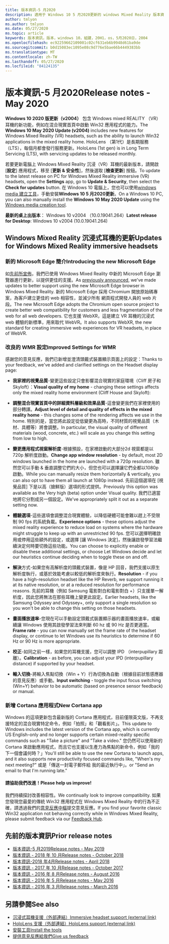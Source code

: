 ```yaml
---
title: 版本資訊-5 月2020
description: 適用于 Windows 10 5 月2020更新的 windows Mixed Reality 版本資訊（也稱為2004）。
author: tmlyon
ms.author: tmlyon
ms.date: 05/27/2020
ms.topic: article
keywords: 版本資訊，版本，windows 10，組建，20H1，os，5月2020日，2004
ms.openlocfilehash: ec92259662109001c02cf631eb6b9948d61ba9de
ms.sourcegitcommit: b0d15083ec1095e08c9d776e5bae66b4449383bb
ms.translationtype: MT
ms.contentlocale: zh-TW
ms.lasthandoff: 05/27/2020
ms.locfileid: "84124135"
---
```

# <a name="release-notes---may-2020"></a><span data-ttu-id="36d48-104">版本資訊-5 月2020</span><span class="sxs-lookup"><span data-stu-id="36d48-104">Release notes - May 2020</span></span>

<span data-ttu-id="36d48-105">**Windows 10 2020 版更新（v2004）** 包含 Windows mixed REALITY （VR）耳機的新功能，例如在混合現實首頁中啟動 Win32 應用程式的能力。</span><span class="sxs-lookup"><span data-stu-id="36d48-105">The **Windows 10 May 2020 Update (v2004)** includes new features for Windows Mixed Reality (VR) headsets, such as the ability to launch Win32 applications in the mixed reality home.</span></span> <span data-ttu-id="36d48-106">HoloLens （第1代）是長期服務（LTS），每個月都會發行服務更新。</span><span class="sxs-lookup"><span data-stu-id="36d48-106">HoloLens (1st gen) is in Long Term Servicing (LTS), with servicing updates to be released monthly.</span></span>

<span data-ttu-id="36d48-107">若要更新電腦上 Windows Mixed Reality 沉浸（VR）耳機的最新版本，請開啟 [**設定**] 應用程式，移至 [**更新 & 安全性**]，然後選取 [**檢查更新**] 按鈕。</span><span class="sxs-lookup"><span data-stu-id="36d48-107">To update to the latest release on PC for Windows Mixed Reality immersive (VR) headsets, open the **Settings** app, go to **Update & Security**, then select the **Check for updates** button.</span></span> <span data-ttu-id="36d48-108">在 Windows 10 電腦上，您也可以使用[windows media 建立工具](https://www.microsoft.com/software-download/windows10)，手動安裝**Windows 10 5 月2020更新**。</span><span class="sxs-lookup"><span data-stu-id="36d48-108">On a Windows 10 PC, you can also manually install the **Windows 10 May 2020 Update** using the [Windows media creation tool](https://www.microsoft.com/software-download/windows10).</span></span>

<span data-ttu-id="36d48-109">**最新的桌上出版本**： Windows 10 v2004 （10.0.19041.264）</span><span class="sxs-lookup"><span data-stu-id="36d48-109">**Latest release for Desktop**: Windows 10 v2004 (10.0.19041.264)</span></span>

## <a name="updates-for-windows-mixed-reality-immersive-headsets"></a><span data-ttu-id="36d48-110">Windows Mixed Reality 沉浸式耳機的更新</span><span class="sxs-lookup"><span data-stu-id="36d48-110">Updates for Windows Mixed Reality immersive headsets</span></span>

### <a name="introducing-the-new-microsoft-edge"></a><span data-ttu-id="36d48-111">新的 Microsoft Edge 簡介</span><span class="sxs-lookup"><span data-stu-id="36d48-111">Introducing the new Microsoft Edge</span></span>
<span data-ttu-id="36d48-112">如[先前所宣佈](https://docs.microsoft.com/windows/mixed-reality/new-microsoft-edge)，我們已使用 Windows Mixed Reality 中新的 Microsoft Edge 瀏覽器進行更新，以提供更佳的支援。</span><span class="sxs-lookup"><span data-stu-id="36d48-112">As [previously announced](https://docs.microsoft.com/windows/mixed-reality/new-microsoft-edge), we've made updates to better support using the new Microsoft Edge browser in Windows Mixed Reality.</span></span> <span data-ttu-id="36d48-113">新的 Microsoft Edge 採用 Chromium 開放原始碼專案，為客戶建立更佳的 web 相容性，並減少所有 網頁程式開發人員的 web 片段。</span><span class="sxs-lookup"><span data-stu-id="36d48-113">The new Microsoft Edge adopts the Chromium open source project to create better web compatibility for customers and less fragmentation of the web for all web developers.</span></span> <span data-ttu-id="36d48-114">它也支援 WebXR，這是建立 VR 耳機的沉浸式 web 體驗的新標準，用來取代 WebVR。</span><span class="sxs-lookup"><span data-stu-id="36d48-114">It also supports WebXR, the new standard for creating immersive web experiences for VR headsets, in place of WebVR.</span></span>

### <a name="improved-settings-for-wmr"></a><span data-ttu-id="36d48-115">改良的 WMR 設定</span><span class="sxs-lookup"><span data-stu-id="36d48-115">Improved Settings for WMR</span></span>
<span data-ttu-id="36d48-116">感謝您的意見反應，我們已新增並澄清頭戴式裝置顯示頁面上的設定：</span><span class="sxs-lookup"><span data-stu-id="36d48-116">Thanks to your feedback, we've added and clarified settings on the Headset display page:</span></span>

* <span data-ttu-id="36d48-117">**我家裡的視覺品質**-變更這些設定只會影響混合現實的家庭環境（Cliff 房子和 Skyloft）：</span><span class="sxs-lookup"><span data-stu-id="36d48-117">**Visual quality of my home** - changing these settings affects only the mixed reality home environment (Cliff House and Skyloft):</span></span>

* <span data-ttu-id="36d48-118">**調整混合現實首頁中的詳細資料層級和效果品質**-這會變更我們在家裡使用的部分轉譯。</span><span class="sxs-lookup"><span data-stu-id="36d48-118">**Adjust level of detail and quality of effects in the mixed reality home** - this changes some of the rendering affects we use in the home.</span></span> <span data-ttu-id="36d48-119">特別的是，當您將此設定從低變更為高時，不同材質的視覺品質（木材、具體等）將會調整。</span><span class="sxs-lookup"><span data-stu-id="36d48-119">In particular, the visual quality of different materials (wood, concrete, etc.) will scale as you change this setting from low to high.</span></span>

* <span data-ttu-id="36d48-120">**變更應用程式視窗解析度**-根據預設，在家裡啟動的大部分2d 視窗都是以720p 解析度啟動。</span><span class="sxs-lookup"><span data-stu-id="36d48-120">**Change app window resolution** - by default, most 2D windows launched in the home are launched with a 720p resolution.</span></span> <span data-ttu-id="36d48-121">雖然您可以手動 & 垂直調整它們的大小，但您也可以選擇讓它們全都以1080p 啟動。</span><span class="sxs-lookup"><span data-stu-id="36d48-121">While you can manually resize them horizontally & vertically, you can also opt to have them all launch at 1080p instead.</span></span> <span data-ttu-id="36d48-122">先前這個選項在 [視覺品質] 下是以高（搶鮮版）選項的形式提供。</span><span class="sxs-lookup"><span data-stu-id="36d48-122">Previously this option was available as the Very high (beta) option under Visual quality.</span></span> <span data-ttu-id="36d48-123">我們已適當地將它分割成另一個設定。</span><span class="sxs-lookup"><span data-stu-id="36d48-123">We've appropriately split it out as a separate setting now.</span></span>

* <span data-ttu-id="36d48-124">**體驗選項**-這些選項會調整混合現實體驗，以降低硬體可能會難以趕上不受限制 90 fps 的系統負載。</span><span class="sxs-lookup"><span data-stu-id="36d48-124">**Experience options** - these options adjust the mixed reality experience to reduce load on systems where the hardware might struggle to keep up with an unrestricted 90 fps.</span></span> <span data-ttu-id="36d48-125">您可以選擇明確啟用或停用這些額外的設定，或選擇 [讓 Windows 決定]，然後讓啟發學習法繼續決定何時要切換這些功能。</span><span class="sxs-lookup"><span data-stu-id="36d48-125">You can choose to explicitly enable or disable these additional settings, or choose Let Windows decide and let our heuristics continue deciding when to toggle these on and off.</span></span>

* <span data-ttu-id="36d48-126">**解決**方式-如果您有高解析度的頭戴式裝置，像是 HP 回音，我們支援以原生解析度執行，或基於效能考慮以較低的解析度來執行。</span><span class="sxs-lookup"><span data-stu-id="36d48-126">**Resolution** - if you have a high-resolution headset like the HP Reverb, we support running it at its native resolution, or at a reduced resolution for performance reasons.</span></span> <span data-ttu-id="36d48-127">先前的耳機（例如 Samsung 電影對白和電影對白 +）只支援單一解析度，因此您將無法在那些耳機上變更此設定。</span><span class="sxs-lookup"><span data-stu-id="36d48-127">Earlier headsets, like the Samsung Odyssey and Odyssey+, only support a single resolution so you won't be able to change this setting on those headsets.</span></span>

* <span data-ttu-id="36d48-128">**畫面播放速率**-您現在可以手動設定頭戴式裝置顯示器的畫面播放速率，或繼續讓 Windows 使用其啟發學習法來判斷 60 hz 或 90 Hz 是否更適當。</span><span class="sxs-lookup"><span data-stu-id="36d48-128">**Frame rate** - you can now manually set the frame rate of the headset display, or continue to let Windows use its heuristics to determine if 60 Hz or 90 Hz is more appropriate.</span></span>

* <span data-ttu-id="36d48-129">**校正**-如同之前一樣，如果您的耳機支援，您可以調整 IPD （interpupillary 距離）。</span><span class="sxs-lookup"><span data-stu-id="36d48-129">**Calibration** - as before, you can adjust your IPD (interpupillary distance) if supported by your headset.</span></span>

* <span data-ttu-id="36d48-130">**輸入切換**-將輸入焦點切換（Win + Y）行為切換為自動（根據目前狀態感應器的意見反應）或手動。</span><span class="sxs-lookup"><span data-stu-id="36d48-130">**Input switching** - toggle the input focus switching (Win+Y) behavior to be automatic (based on presence sensor feedback) or manual.</span></span>

### <a name="new-cortana-app"></a><span data-ttu-id="36d48-131">新增 Cortana 應用程式</span><span class="sxs-lookup"><span data-stu-id="36d48-131">New Cortana app</span></span>
<span data-ttu-id="36d48-132">Windows 的這項更新包含最新版的 Cortana 應用程式，目前僅限英文版，不再支援特定的混合現實特定命令，例如「拍照」和「觀看影片」。</span><span class="sxs-lookup"><span data-stu-id="36d48-132">This update to Windows includes the latest version of the Cortana app, which is currently US English-only and no longer supports certain mixed-reality specific commands such as "Take a picture" and "Take a video."</span></span> <span data-ttu-id="36d48-133">您仍然可以使用新的 Cortana 來啟動應用程式，而且它也支援以生產力為焦點的新命令，例如「我的下一個會議何時？」</span><span class="sxs-lookup"><span data-stu-id="36d48-133">You'll still be able to use the new Cortana to launch apps, and it also supports new productivity focused commands like, "When's my next meeting?"</span></span> <span data-ttu-id="36d48-134">或是「傳送一封電子郵件給 <name> 我的最近執行中」。</span><span class="sxs-lookup"><span data-stu-id="36d48-134">or "Send an email to <name> that I'm running late."</span></span>

#### <a name="please-help-us-improve"></a><span data-ttu-id="36d48-135">請協助我們改進！</span><span class="sxs-lookup"><span data-stu-id="36d48-135">Please help us improve!</span></span>
<span data-ttu-id="36d48-136">我們持續探討改善相容性。</span><span class="sxs-lookup"><span data-stu-id="36d48-136">We continually look to improve compatibility.</span></span>  <span data-ttu-id="36d48-137">如果您發現您最愛的傳統 Win32 應用程式在 Windows Mixed Reality 中的行為不正確，請透過我們的[意見反應中樞](https://support.microsoft.com//help/4021566/windows-10-send-feedback-to-microsoft-with-feedback-hub)提交意見反應。</span><span class="sxs-lookup"><span data-stu-id="36d48-137">If you find your favorite classic Win32 application not behaving correctly while in Windows Mixed Reality, please submit feedback via our [Feedback Hub](https://support.microsoft.com//help/4021566/windows-10-send-feedback-to-microsoft-with-feedback-hub).</span></span>

## <a name="prior-release-notes"></a><span data-ttu-id="36d48-138">先前的版本資訊</span><span class="sxs-lookup"><span data-stu-id="36d48-138">Prior release notes</span></span>

* [<span data-ttu-id="36d48-139">版本資訊-5 月2019</span><span class="sxs-lookup"><span data-stu-id="36d48-139">Release notes - May 2019</span></span>](release-notes-may-2019.md)
* [<span data-ttu-id="36d48-140">版本資訊 - 2018 年 10 月</span><span class="sxs-lookup"><span data-stu-id="36d48-140">Release notes - October 2018</span></span>](release-notes-october-2018.md)
* [<span data-ttu-id="36d48-141">版本資訊-2018 年4月</span><span class="sxs-lookup"><span data-stu-id="36d48-141">Release notes - April 2018</span></span>](release-notes-april-2018.md)
* [<span data-ttu-id="36d48-142">版本資訊 - 2017 年 10 月</span><span class="sxs-lookup"><span data-stu-id="36d48-142">Release notes - October 2017</span></span>](release-notes-october-2017.md)
* [<span data-ttu-id="36d48-143">版本資訊 - 2016 年 8 月</span><span class="sxs-lookup"><span data-stu-id="36d48-143">Release notes - August 2016</span></span>](release-notes-august-2016.md)
* [<span data-ttu-id="36d48-144">版本資訊 - 2016 年 5 月</span><span class="sxs-lookup"><span data-stu-id="36d48-144">Release notes - May 2016</span></span>](release-notes-may-2016.md)
* [<span data-ttu-id="36d48-145">版本資訊 - 2016 年 3 月</span><span class="sxs-lookup"><span data-stu-id="36d48-145">Release notes - March 2016</span></span>](release-notes-march-2016.md)

## <a name="see-also"></a><span data-ttu-id="36d48-146">另請參閱</span><span class="sxs-lookup"><span data-stu-id="36d48-146">See also</span></span>
* [<span data-ttu-id="36d48-147">沉浸式耳機支援（外部連結）</span><span class="sxs-lookup"><span data-stu-id="36d48-147">Immersive headset support (external link)</span></span>](https://docs.microsoft.com/windows/mixed-reality/enthusiast-guide/troubleshooting-windows-mixed-reality)
* [<span data-ttu-id="36d48-148">HoloLens 支援（外部連結）</span><span class="sxs-lookup"><span data-stu-id="36d48-148">HoloLens support (external link)</span></span>](https://support.microsoft.com/products/hololens)
* [<span data-ttu-id="36d48-149">安裝工具</span><span class="sxs-lookup"><span data-stu-id="36d48-149">Install the tools</span></span>](install-the-tools.md)
* [<span data-ttu-id="36d48-150">提供意見反應給我們</span><span class="sxs-lookup"><span data-stu-id="36d48-150">Give us feedback</span></span>](give-us-feedback.md)

